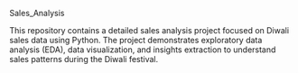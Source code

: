 Sales_Analysis

This repository contains a detailed sales analysis project focused on Diwali sales data using Python. The project demonstrates exploratory data analysis (EDA), data visualization, and insights extraction to understand sales patterns during the Diwali festival.

